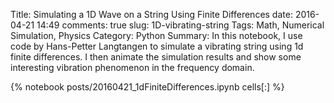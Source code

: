 ﻿Title: Simulating a 1D Wave on a String Using Finite Differences
date: 2016-04-21 14:49
comments: true
slug: 1D-vibrating-string
Tags: Math, Numerical Simulation, Physics
Category: Python
Summary: In this notebook, I use code by Hans-Petter Langtangen to simulate a vibrating string using 1d finite differences. I then animate the simulation results and show some interesting vibration phenomenon in the frequency domain.

{% notebook posts/20160421_1dFiniteDifferences.ipynb cells[:] %}
